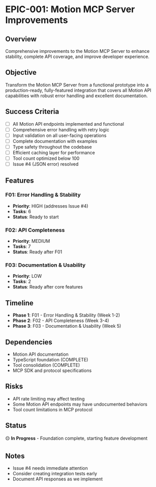 # EPIC-001: Motion MCP Server Improvements

## Overview
Comprehensive improvements to the Motion MCP Server to enhance stability, complete API coverage, and improve developer experience.

## Objective
Transform the Motion MCP Server from a functional prototype into a production-ready, fully-featured integration that covers all Motion API capabilities with robust error handling and excellent documentation.

## Success Criteria
- [ ] All Motion API endpoints implemented and functional
- [ ] Comprehensive error handling with retry logic
- [ ] Input validation on all user-facing operations
- [ ] Complete documentation with examples
- [ ] Type safety throughout the codebase
- [ ] Efficient caching layer for performance
- [ ] Tool count optimized below 100
- [ ] Issue #4 (JSON error) resolved

## Features

### F01: Error Handling & Stability
- **Priority**: HIGH (addresses Issue #4)
- **Tasks**: 6
- **Status**: Ready to start

### F02: API Completeness
- **Priority**: MEDIUM
- **Tasks**: 7
- **Status**: Ready after F01

### F03: Documentation & Usability
- **Priority**: LOW
- **Tasks**: 2
- **Status**: Ready after core features

## Timeline
- **Phase 1**: F01 - Error Handling & Stability (Week 1-2)
- **Phase 2**: F02 - API Completeness (Week 3-4)
- **Phase 3**: F03 - Documentation & Usability (Week 5)

## Dependencies
- Motion API documentation
- TypeScript foundation (COMPLETE)
- Tool consolidation (COMPLETE)
- MCP SDK and protocol specifications

## Risks
- API rate limiting may affect testing
- Some Motion API endpoints may have undocumented behaviors
- Tool count limitations in MCP protocol

## Status
🟡 **In Progress** - Foundation complete, starting feature development

## Notes
- Issue #4 needs immediate attention
- Consider creating integration tests early
- Document API responses as we implement